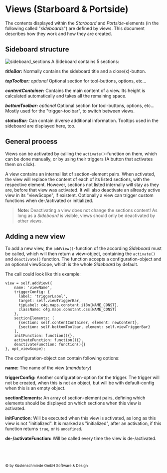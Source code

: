 Views (Starboard & Portside)
============================

The contents displayed within the *Starboard* and *Portside*-elements (in the following called "*sideboards*") are defined by views. This document describes how they work and how they are created.



Sideboard structure
-------------------
![sideboard_sections](/docs/images/sideboard_sections.jpg?raw=true "Sideboard structure")
A Sideboard contains 5 sections: 

***titleBar:***
Normally contains the sideboard title and a close(x)-button.

***topToolbar:*** *optional*
Optional section for tool-buttons, options, etc...

***contentContainer:***
Contains the main content of a view.
Its height is calculated automatically and takes all the remaining space.

***bottomToolbar:*** *optional*
Optional section for tool-buttons, options, etc...
Mostly used for the "trigger-toolbar", to switch between views.

***statusBar:***
Can contain diverse additional information.
Tooltips used in the sideboard are displayed here, too. 



General process
---------------
Views can be activated by calling the `activate()`-function on them, which can be done manually, or by using their triggers (A button that activates them on click).

A view contains an internal list of section-element pairs. When activated, the view will replace the content of each of its listed sections, with the respective element. However, sections not listed internally will stay as they are, before that view was activated.
It will also deactivate an allready active view in its "viewScope", if existent.
Optionally a view can trigger custom functions when de-/activated or initialized.


>**Note:**
>Deactivating a view does not change the sections content! As long as a *Sideboard* is visible, views should only be deactivated by other views.



Adding a new view
-----------------------------------
To add a new view, the `addView()`-function of the according *Sideboard* must be called, which will then return a view-object, containing the `activate()` and `deactivate()` function. The function accepts a configuration-object and an optional viewScope, which is the whole *Sideboard* by default.


The call could look like this example:

    view = self.addView({
        name: 'viewName',
        triggerConfig: {
          label: 'triggerLabel',
          target: self.viewTriggerBar,
          tipLabel: c4g.maps.constant.i18n[NAME_CONST],
          className: c4g.maps.constant.css[NAME_CONST]
        },
        sectionElements: [
          {section: self.contentContainer, element: newContent},
          {section: self.bottomToolbar, element: self.viewTriggerBar}
        ],
        initFunction: function(){},
        activateFunction: function(){},
        deactivateFunction: function(){}
    }, opt_viewScope);


The configuration-object can contain following options:

**name:** The name of the view (*mandatory*)

**triggerConfig:** Another configuration-option for the trigger. The trigger will not be created, when this is not an object, but will be with default-config when this is an empty object.

**sectionElements:** An array of section-element pairs, defining which elements should be displayed on which sections when this view is activated.

**initFunction:** Will be executed when this view is activated, as long as this view is not "initialized". It is marked as "initialized", after an activation, if this function returns `true`, or is `undefined`.

**de-/activateFunction:** Will be called every time the view is de-/activated.



&nbsp;
---
<sub>&copy; by Küstenschmiede GmbH Software & Design</sub>
